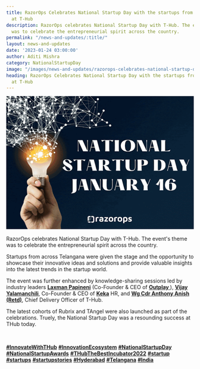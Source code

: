 ```yaml
---
title: RazorOps Celebrates National Startup Day with the startups from across Telangana
  at T-Hub
description: RazorOps celebrates National Startup Day with T-Hub. The event's theme
  was to celebrate the entrepreneurial spirit across the country.
permalink: "/news-and-updates/:title/"
layout: news-and-updates
date: '2023-01-24 03:00:00'
author: Aditi Mishra
category: NationalStartupDay
image: "/images/news-and-updates/razorops-celebrates-national-startup-day-with-the-startups-from-across-telangana-at-thub.gif"
heading: RazorOps Celebrates National Startup Day with the startups from across Telangana
  at T-Hub
---
```


![](/images/news-and-updates/razorops-celebrates-national-startup-day-with-the-startups-from-across-telangana-at-thub.gif)
<br>


RazorOps celebrates National Startup Day with T-Hub. The event's theme was to celebrate the entrepreneurial spirit across the country.

Startups from across Telangana were given the stage and the opportunity to showcase their innovative ideas and solutions and provide valuable insights into the latest trends in the startup world.

The event was further enhanced by knowledge-sharing sessions led by industry leaders <a href="https://www.linkedin.com/in/ACoAAAQ0SWMBmfPC_Ivh0Y97xidiwavQCapYtwY" target="_blank"><b> Laxman Papineni</b></a> (Co-Founder & CEO of <a href="https://www.linkedin.com/company/outplayhq/" target="_blank"><b>Outplay </b></a>),  <a href="https://www.linkedin.com/in/ACoAAACYljMBhi260nkUcXNrR8FvvpFM23s96JI" target="_blank"><b>Vijay Yalamanchili</b></a>, Co-Founder & CEO of <a href="https://www.linkedin.com/company/keka-hr/" target="_blank"><b> Keka</b></a> HR, and <a href="https://www.linkedin.com/in/ACoAAA_lbxkBjbfdXRH9C3V14KN73RAbzRjGeoI" target="_blank"><b>Wg Cdr Anthony Anish (Retd)</b></a>, Chief Delivery Officer of T-Hub.

The latest cohorts of Rubrix and TAngel were also launched as part of the celebrations.
Truely, the National Startup Day was a resounding success at THub today. 

<br>



<a href="https://www.linkedin.com/feed/hashtag/?keywords=innovatewiththub&highlightedUpdateUrns=urn%3Ali%3Aactivity%3A7020804140872208384" target="_blank"><b> #InnovateWithTHub</b></a> <a href="https://www.linkedin.com/feed/hashtag/?keywords=innovationecosystem&highlightedUpdateUrns=urn%3Ali%3Aactivity%3A7020804140872208384" target="_blank"><b> #InnovationEcosystem</b></a> <a href="https://www.linkedin.com/feed/hashtag/?keywords=nationalstartupday&highlightedUpdateUrns=urn%3Ali%3Aactivity%3A7020804140872208384" target="_blank"><b> #NationalStartupDay</b></a> <a href="https://www.linkedin.com/feed/hashtag/?keywords=nationalstartupawards&highlightedUpdateUrns=urn%3Ali%3Aactivity%3A7020804140872208384" target="_blank"><b> #NationalStartupAwards</b></a> <a href="https://www.linkedin.com/feed/hashtag/?keywords=thubthebestincubator2022&highlightedUpdateUrns=urn%3Ali%3Aactivity%3A7020804140872208384" target="_blank"><b> #THubTheBestIncubator2022</b></a> <a href="https://www.linkedin.com/feed/hashtag/?keywords=startup&highlightedUpdateUrns=urn%3Ali%3Aactivity%3A7020804140872208384" target="_blank"><b> #startup</b></a> <a href="https://www.linkedin.com/feed/hashtag/?keywords=startups&highlightedUpdateUrns=urn%3Ali%3Aactivity%3A7020804140872208384" target="_blank"><b> #startups</b></a> <a href="https://www.linkedin.com/feed/hashtag/?keywords=startupstories&highlightedUpdateUrns=urn%3Ali%3Aactivity%3A7020804140872208384" target="_blank"><b> #startupstories</b></a> <a href="https://www.linkedin.com/feed/hashtag/?keywords=hyderabad&highlightedUpdateUrns=urn%3Ali%3Aactivity%3A7020804140872208384" target="_blank"><b> #Hyderabad</b></a> <a href="https://www.linkedin.com/feed/hashtag/?keywords=telangana&highlightedUpdateUrns=urn%3Ali%3Aactivity%3A7020804140872208384" target="_blank"><b> #Telangana</b></a> <a href="https://www.linkedin.com/feed/hashtag/?keywords=india&highlightedUpdateUrns=urn%3Ali%3Aactivity%3A7020804140872208384" target="_blank"><b> #India</b></a>        


<br>
